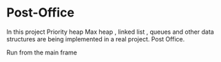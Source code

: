 # Post-Office
In this project Priority heap Max heap , linked list , queues and other data structures are being implemented in a real project. Post Office. 



Run from the main frame
